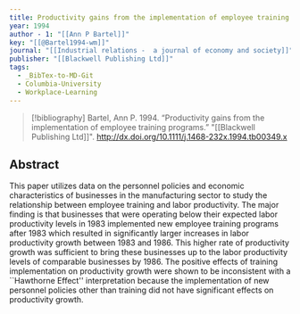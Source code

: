```yaml
---
title: Productivity gains from the implementation of employee training programs
year: 1994
author - 1: "[[Ann P Bartel]]"
key: "[[@Bartel1994-wm]]"
journal: "[[Industrial relations -  a journal of economy and society]]"
publisher: "[[Blackwell Publishing Ltd]]"
tags:
  - _BibTex-to-MD-Git
  - Columbia-University
  - Workplace-Learning
---
```


> [!bibliography]
> Bartel, Ann P. 1994. “Productivity gains from the implementation of employee training programs.” "[[Blackwell Publishing Ltd]]". http://dx.doi.org/10.1111/j.1468-232x.1994.tb00349.x

## Abstract
This paper utilizes data on the personnel policies and economic characteristics of businesses in the manufacturing sector to study the relationship between employee training and labor productivity. The major finding is that businesses that were operating below their expected labor productivity levels in 1983 implemented new employee training programs after 1983 which resulted in significantly larger increases in labor productivity growth between 1983 and 1986. This higher rate of productivity growth was sufficient to bring these businesses up to the labor productivity levels of comparable businesses by 1986. The positive effects of training implementation on productivity growth were shown to be inconsistent with a ``Hawthorne Effect'' interpretation because the implementation of new personnel policies other than training did not have significant effects on productivity growth.